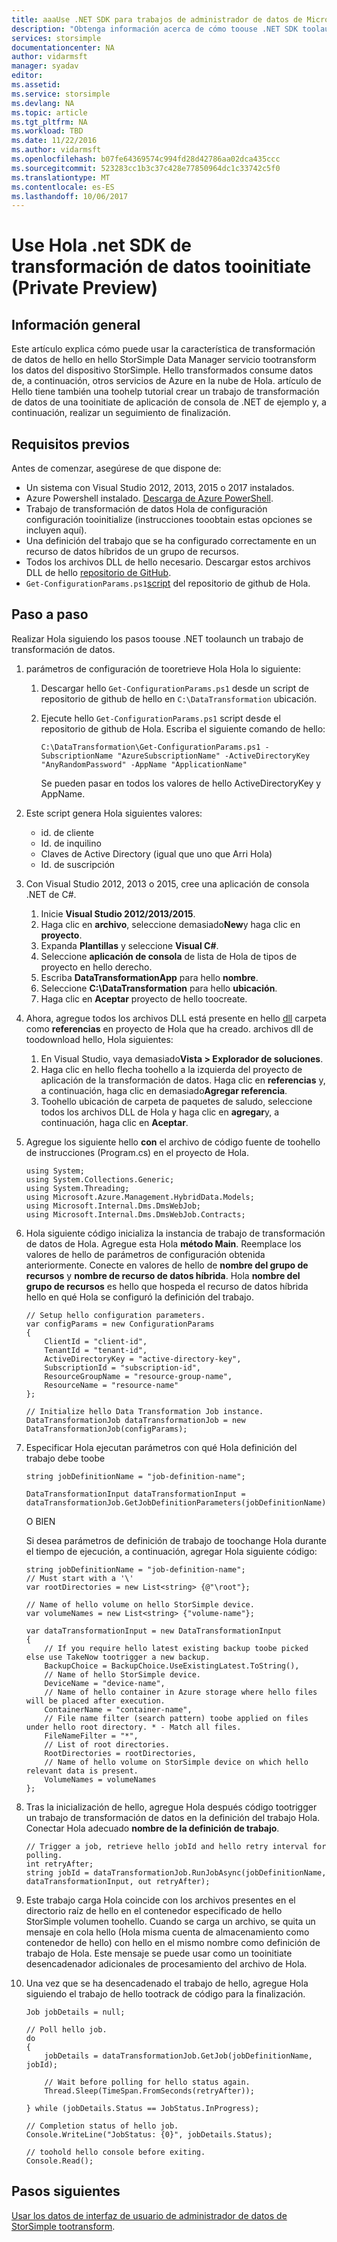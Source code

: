 ```yaml
---
title: aaaUse .NET SDK para trabajos de administrador de datos de Microsoft Azure StorSimple | Documentos de Microsoft
description: "Obtenga información acerca de cómo toouse .NET SDK toolaunch Administrador de datos de StorSimple trabajos (vista previa privada)"
services: storsimple
documentationcenter: NA
author: vidarmsft
manager: syadav
editor: 
ms.assetid: 
ms.service: storsimple
ms.devlang: NA
ms.topic: article
ms.tgt_pltfrm: NA
ms.workload: TBD
ms.date: 11/22/2016
ms.author: vidarmsft
ms.openlocfilehash: b07fe64369574c994fd28d42786aa02dca435ccc
ms.sourcegitcommit: 523283cc1b3c37c428e77850964dc1c33742c5f0
ms.translationtype: MT
ms.contentlocale: es-ES
ms.lasthandoff: 10/06/2017
---
```

# <a name="use-hello-net-sdk-tooinitiate-data-transformation-private-preview"></a>Use Hola .net SDK de transformación de datos tooinitiate (Private Preview)

## <a name="overview"></a>Información general

Este artículo explica cómo puede usar la característica de transformación de datos de hello en hello StorSimple Data Manager servicio tootransform los datos del dispositivo StorSimple. Hello transformados consume datos de, a continuación, otros servicios de Azure en la nube de Hola. artículo de Hello tiene también una toohelp tutorial crear un trabajo de transformación de datos de una tooinitiate de aplicación de consola de .NET de ejemplo y, a continuación, realizar un seguimiento de finalización.

## <a name="prerequisites"></a>Requisitos previos

Antes de comenzar, asegúrese de que dispone de:
*   Un sistema con Visual Studio 2012, 2013, 2015 o 2017 instalados.
*   Azure Powershell instalado. [Descarga de Azure PowerShell](https://azure.microsoft.com/documentation/articles/powershell-install-configure/).
*   Trabajo de transformación de datos Hola de configuración configuración tooinitialize (instrucciones tooobtain estas opciones se incluyen aquí).
*   Una definición del trabajo que se ha configurado correctamente en un recurso de datos híbridos de un grupo de recursos.
*   Todos los archivos DLL de hello necesario. Descargar estos archivos DLL de hello [repositorio de GitHub](https://github.com/Azure-Samples/storsimple-dotnet-data-manager-get-started/tree/master/Data_Manager_Job_Run/dlls).
*   `Get-ConfigurationParams.ps1`[script](https://github.com/Azure-Samples/storsimple-dotnet-data-manager-get-started/blob/master/Data_Manager_Job_Run/Get-ConfigurationParams.ps1) del repositorio de github de Hola.

## <a name="step-by-step"></a>Paso a paso

Realizar Hola siguiendo los pasos toouse .NET toolaunch un trabajo de transformación de datos.

1. parámetros de configuración de tooretrieve Hola Hola lo siguiente:
    1. Descargar hello `Get-ConfigurationParams.ps1` desde un script de repositorio de github de hello en `C:\DataTransformation` ubicación.
    1. Ejecute hello `Get-ConfigurationParams.ps1` script desde el repositorio de github de Hola. Escriba el siguiente comando de hello:

        ```
        C:\DataTransformation\Get-ConfigurationParams.ps1 -SubscriptionName "AzureSubscriptionName" -ActiveDirectoryKey "AnyRandomPassword" -AppName "ApplicationName"
         ```
        Se pueden pasar en todos los valores de hello ActiveDirectoryKey y AppName.


2. Este script genera Hola siguientes valores:
    * id. de cliente
    * Id. de inquilino
    * Claves de Active Directory (igual que uno que Arri Hola)
    * Id. de suscripción

3. Con Visual Studio 2012, 2013 o 2015, cree una aplicación de consola .NET de C#.

    1. Inicie **Visual Studio 2012/2013/2015**.
    1. Haga clic en **archivo**, seleccione demasiado**New**y haga clic en **proyecto**.
    2. Expanda **Plantillas** y seleccione **Visual C#**.
    3. Seleccione **aplicación de consola** de lista de Hola de tipos de proyecto en hello derecho.
    4. Escriba **DataTransformationApp** para hello **nombre**.
    5. Seleccione **C:\DataTransformation** para hello **ubicación**.
    6. Haga clic en **Aceptar** proyecto de hello toocreate.

4.  Ahora, agregue todos los archivos DLL está presente en hello [dll](https://github.com/Azure-Samples/storsimple-dotnet-data-manager-get-started/tree/master/Data_Manager_Job_Run/dlls) carpeta como **referencias** en proyecto de Hola que ha creado. archivos dll de toodownload hello, Hola siguientes:

    1. En Visual Studio, vaya demasiado**Vista > Explorador de soluciones**.
    1. Haga clic en hello flecha toohello a la izquierda del proyecto de aplicación de la transformación de datos. Haga clic en **referencias** y, a continuación, haga clic en demasiado**Agregar referencia**.
    2. Toohello ubicación de carpeta de paquetes de saludo, seleccione todos los archivos DLL de Hola y haga clic en **agregar**y, a continuación, haga clic en **Aceptar**.

5. Agregue los siguiente hello **con** el archivo de código fuente de toohello de instrucciones (Program.cs) en el proyecto de Hola.

    ```
    using System;
    using System.Collections.Generic;
    using System.Threading;
    using Microsoft.Azure.Management.HybridData.Models;
    using Microsoft.Internal.Dms.DmsWebJob;
    using Microsoft.Internal.Dms.DmsWebJob.Contracts;
    ```


6. Hola siguiente código inicializa la instancia de trabajo de transformación de datos de Hola. Agregue esta Hola **método Main**. Reemplace los valores de hello de parámetros de configuración obtenida anteriormente. Conecte en valores de hello de **nombre del grupo de recursos** y **nombre de recurso de datos híbrida**. Hola **nombre del grupo de recursos** es hello que hospeda el recurso de datos híbrida hello en qué Hola se configuró la definición del trabajo.

    ```
    // Setup hello configuration parameters.
    var configParams = new ConfigurationParams
    {
        ClientId = "client-id",
        TenantId = "tenant-id",
        ActiveDirectoryKey = "active-directory-key",
        SubscriptionId = "subscription-id",
        ResourceGroupName = "resource-group-name",
        ResourceName = "resource-name"
    };

    // Initialize hello Data Transformation Job instance.
    DataTransformationJob dataTransformationJob = new DataTransformationJob(configParams);

    ```

7. Especificar Hola ejecutan parámetros con qué Hola definición del trabajo debe toobe

    ```
    string jobDefinitionName = "job-definition-name";

    DataTransformationInput dataTransformationInput = dataTransformationJob.GetJobDefinitionParameters(jobDefinitionName);

    ```

    O BIEN

    Si desea parámetros de definición de trabajo de toochange Hola durante el tiempo de ejecución, a continuación, agregar Hola siguiente código:

    ```
    string jobDefinitionName = "job-definition-name";
    // Must start with a '\'
    var rootDirectories = new List<string> {@"\root"};

    // Name of hello volume on hello StorSimple device.
    var volumeNames = new List<string> {"volume-name"};

    var dataTransformationInput = new DataTransformationInput
    {
        // If you require hello latest existing backup toobe picked else use TakeNow tootrigger a new backup.
        BackupChoice = BackupChoice.UseExistingLatest.ToString(),
        // Name of hello StorSimple device.
        DeviceName = "device-name",
        // Name of hello container in Azure storage where hello files will be placed after execution.
        ContainerName = "container-name",
        // File name filter (search pattern) toobe applied on files under hello root directory. * - Match all files.
        FileNameFilter = "*",
        // List of root directories.
        RootDirectories = rootDirectories,
        // Name of hello volume on StorSimple device on which hello relevant data is present. 
        VolumeNames = volumeNames
    };
    
    ```

8. Tras la inicialización de hello, agregue Hola después código tootrigger un trabajo de transformación de datos en la definición del trabajo Hola. Conectar Hola adecuado **nombre de la definición de trabajo**.

    ```
    // Trigger a job, retrieve hello jobId and hello retry interval for polling.
    int retryAfter;
    string jobId = dataTransformationJob.RunJobAsync(jobDefinitionName, 
    dataTransformationInput, out retryAfter);

    ```

9. Este trabajo carga Hola coincide con los archivos presentes en el directorio raíz de hello en el contenedor especificado de hello StorSimple volumen toohello. Cuando se carga un archivo, se quita un mensaje en cola hello (Hola misma cuenta de almacenamiento como contenedor de hello) con hello en el mismo nombre como definición de trabajo de Hola. Este mensaje se puede usar como un tooinitiate desencadenador adicionales de procesamiento del archivo de Hola.

10. Una vez que se ha desencadenado el trabajo de hello, agregue Hola siguiendo el trabajo de hello tootrack de código para la finalización.

    ```
    Job jobDetails = null;

    // Poll hello job.
    do
    {
        jobDetails = dataTransformationJob.GetJob(jobDefinitionName, jobId);

        // Wait before polling for hello status again.
        Thread.Sleep(TimeSpan.FromSeconds(retryAfter));

    } while (jobDetails.Status == JobStatus.InProgress);

    // Completion status of hello job.
    Console.WriteLine("JobStatus: {0}", jobDetails.Status);
    
    // toohold hello console before exiting.
    Console.Read();

    ```


## <a name="next-steps"></a>Pasos siguientes

[Usar los datos de interfaz de usuario de administrador de datos de StorSimple tootransform](storsimple-data-manager-ui.md).

